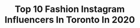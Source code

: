 ---
title: Top 10 Fashion Instagram Influencers In Toronto In 2020
description: >-
  Find top fashion Instagram influencers in Toronto in 2020. Most popular hashtags: #torontofashion #fashion #toronto #fashionblogger.
platform: Instagram
profiles:
  - username: "karolinalefay"
    fullname: >-
      𝓣𝓱𝓮 𝓡𝓮𝓭 𝓢𝓱𝓲𝓻𝓽 𝓖𝓲𝓻𝓵
    location: "Canada"
    followers: 38950
    engagement: 322
    commentsToLikes: 0.017892
    avatar: "https://scontent-lhr8-1.cdninstagram.com/v/t51.2885-19/s320x320/84639997_2743861629025612_1314944322600173568_n.jpg?_nc_ht=scontent-lhr8-1.cdninstagram.com&_nc_ohc=BSg1dF2OR-sAX82u7bO&oh=68d16bc67c8d8e0c8eb56e68c240c1ba&oe=5EB91318"
    verified: false
    hashtags: "#holts, #holtrenfrew, #book, #streetwear"
  - username: "reggie_ho"
    fullname: >-
      👽 Rejh Ji-Ho 👽
    location: "Canada"
    followers: 2229
    engagement: 1439
    commentsToLikes: 0.055883
    avatar: "https://scontent-amt2-1.cdninstagram.com/v/t51.2885-19/s320x320/82429341_647018896069578_652687355131461632_n.jpg?_nc_ht=scontent-amt2-1.cdninstagram.com&_nc_ohc=_up6Yki99CIAX9VLEtD&oh=52e182aa78ad5cd2f771933a9de69c16&oe=5EB38FCF"
    verified: false
    hashtags: "#vintage, #milanfashion, #androgynousfashion, #deadstock"
  - username: "pjamnicky"
    fullname: >-
      PAULJPHOTOS.COM
    location: "Canada"
    followers: 18343
    engagement: 216
    commentsToLikes: 0.077284
    avatar: "https://scontent-amt2-1.cdninstagram.com/v/t51.2885-19/s320x320/57000880_367459290530974_2007845138696503296_n.jpg?_nc_ht=scontent-amt2-1.cdninstagram.com&_nc_ohc=TPB2GCasFXUAX_i5w5h&oh=2c2dae9cddcc31d2b67dd5cb6ab34530&oe=5EB6850E"
    verified: false
    hashtags: "#dannymiamiunderwear, #mexico, #physique, #swimsuit"
  - username: "dorian.who"
    fullname: >-
      Dorian Who
    location: "Canada"
    followers: 36543
    engagement: 202
    commentsToLikes: 0.029709
    avatar: "https://scontent-ams4-1.cdninstagram.com/v/t51.2885-19/s320x320/91616974_2540618992708641_8953002342333022208_n.jpg?_nc_ht=scontent-ams4-1.cdninstagram.com&_nc_ohc=snrLFXHdlRkAX_QSbue&oh=5eb6efcd3f56e54263bdcbd2c5b8acd7&oe=5EB9AB2B"
    verified: false
    hashtags: "#canadasfashion, #maskstyle, #stayhealthy, #covid19canada"
  - username: "sedgvvick"
    fullname: >-
      Δ$†ЯiD (𝙰𝚂𝚃𝚁𝙸𝙳) 💋
    location: "Canada"
    followers: 25884
    engagement: 849
    commentsToLikes: 0.035364
    avatar: "https://scontent-ams4-1.cdninstagram.com/v/t51.2885-19/s320x320/62138220_1122878851228696_4769676338871140352_n.jpg?_nc_ht=scontent-ams4-1.cdninstagram.com&_nc_ohc=wpsy-KrLgZ4AX8sslPK&oh=fe514e2e61f37d549d3020678eb41d44&oe=5EBA7B17"
    verified: false
    hashtags: "#torontofashion, #andywarhol, #royalontariomuseum, #influencer"
  - username: "olivier_nadrin"
    fullname: >-
      Olivier Nadrin 🇧🇪
    location: "Canada"
    followers: 2228
    engagement: 1453
    commentsToLikes: 0.122490
    avatar: "https://scontent-lhr8-1.cdninstagram.com/v/t51.2885-19/s320x320/91286689_2714623702157605_9048805071088779264_n.jpg?_nc_ht=scontent-lhr8-1.cdninstagram.com&_nc_ohc=gvYWrvFHYm8AX_jSvXg&oh=eaf28fb7430b56afc10434fd8cd1ab98&oe=5EB9368A"
    verified: false
    hashtags: "#pmphotoassignments, #exploremore, #watchmen, #fitnessmodels"
  - username: "dawnealiza"
    fullname: >-
      DAWNE ALIZA
    location: "Canada"
    followers: 25922
    engagement: 173
    commentsToLikes: 0.171786
    avatar: "https://scontent-lht6-1.cdninstagram.com/v/t51.2885-19/s320x320/69512470_486045228905130_8250579828554596352_n.jpg?_nc_ht=scontent-lht6-1.cdninstagram.com&_nc_ohc=bcUR4g87rQcAX-TA4BF&oh=49c9d085969449bd2e442d05f7dca067&oe=5EBB21D6"
    verified: false
    hashtags: "#winterwhite, #regal, #extensions, #femmeluxe"
  - username: "alicedlee"
    fullname: >-
      𝓐𝓵𝓲𝓬𝓮
    location: "Canada"
    followers: 35557
    engagement: 783
    commentsToLikes: 0.106644
    avatar: "https://scontent-atl3-1.cdninstagram.com/v/t51.2885-19/s320x320/40129205_2226450560920484_7099449398324625408_n.jpg?_nc_ht=scontent-atl3-1.cdninstagram.com&_nc_ohc=LKEsq8Ee2LMAX-dQ16b&oh=a0f4c6df051d2e43847ecad8f1c2afba&oe=5EBA867D"
    verified: false
    hashtags: "#birthdayturnedintoproposal, #birthdaydinner, #monamourflowers, #fashionnovaambassador"
  - username: "somkele_i"
    fullname: >-
      Somkele Iyamah Idhalama
    location: "Canada"
    followers: 123912
    engagement: 226
    commentsToLikes: 0.011206
    avatar: "https://scontent-lht6-1.cdninstagram.com/v/t51.2885-19/s320x320/90334147_230947108029224_5436582896200581120_n.jpg?_nc_ht=scontent-lht6-1.cdninstagram.com&_nc_ohc=AHQjFRzqCN8AX9vi0yv&oh=0aec721e754ff89126e4da5f5d410746&oe=5EB6F050"
    verified: true
    hashtags: "#theprismeffect, #gingerhoneytea, #art, #mostproductivedayoftheweek"
  - username: "nethyj"
    fullname: >-
      Justin Abernethy
    location: "Canada"
    followers: 6643
    engagement: 508
    commentsToLikes: 0.148390
    avatar: "https://scontent-ams4-1.cdninstagram.com/v/t51.2885-19/s320x320/74415049_547519079416558_6442617970983174144_n.jpg?_nc_ht=scontent-ams4-1.cdninstagram.com&_nc_ohc=UvgXV5pDKIwAX-M-fqN&oh=209bc591420e3940bc57ed2fe92d00f8&oe=5EC31D42"
    verified: false
    hashtags: ""
---